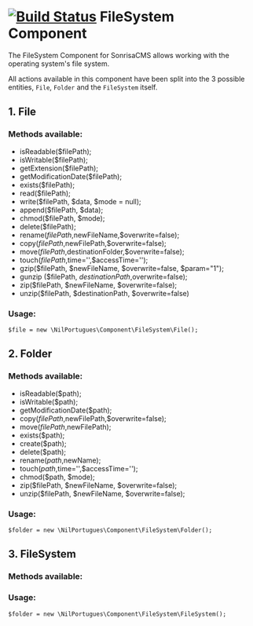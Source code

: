 # [![Build Status](https://travis-ci.org/sonrisa/filesystem-component.png?branch=master)](https://travis-ci.org/sonrisa/filesystem-component) FileSystem Component

The FileSystem Component for SonrisaCMS allows working with the operating system's file system.

All actions available in this component have been split into the 3 possible entities, `File`, `Folder` and the `FileSystem` itself.

## 1. File

### Methods available:
- isReadable($filePath);
- isWritable($filePath);
- getExtension($filePath);
- getModificationDate($filePath);
- exists($filePath);
- read($filePath);
- write($filePath, $data, $mode = null);
- append($filePath, $data);
- chmod($filePath, $mode);
- delete($filePath);
- rename($filePath,$newFileName,$overwrite=false);
- copy($filePath,$newFilePath,$overwrite=false);
- move($filePath,$destinationFolder,$overwrite=false);
- touch($filePath,$time='',$accessTime='');
- gzip($filePath, $newFileName, $overwrite=false, $param="1");
- gunzip ($filePath, $destinationPath,$overwrite=false);
- zip($filePath, $newFileName, $overwrite=false);
- unzip($filePath, $destinationPath, $overwrite=false)

### Usage:
```
$file = new \NilPortugues\Component\FileSystem\File();
```

## 2. Folder
### Methods available:
- isReadable($path);
- isWritable($path);
- getModificationDate($path);
- copy($filePath,$newFilePath,$overwrite=false);
- move($filePath,$newFilePath);
- exists($path);
- create($path);
- delete($path);
- rename($path,$newName);
- touch($path,$time='',$accessTime='');
- chmod($path, $mode);
- zip($filePath, $newFileName, $overwrite=false);
- unzip($filePath, $newFileName, $overwrite=false);

### Usage:
```
$folder = new \NilPortugues\Component\FileSystem\Folder();
```

## 3. FileSystem
### Methods available:

### Usage:
```
$folder = new \NilPortugues\Component\FileSystem\FileSystem();
```